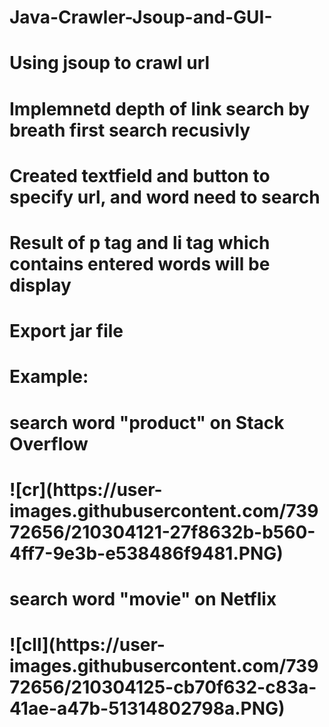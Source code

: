 # Java-Crawler-Jsoup-and-GUI-

<h1> Using jsoup to crawl url<h1>
<h1> Implemnetd depth of link search by breath first search recusivly<h1> 
<h1>  Created textfield and button to specify url, and word need to search<h1> 
<h1> Result of p tag and li tag which contains entered words will be display <h1> 
<h1> Export jar file <h1>

<h1> Example: <h1>
<h1> search word "product" on Stack Overflow <h1>
![cr](https://user-images.githubusercontent.com/73972656/210304121-27f8632b-b560-4ff7-9e3b-e538486f9481.PNG)


<h1> search word "movie" on Netflix <h1>
![cll](https://user-images.githubusercontent.com/73972656/210304125-cb70f632-c83a-41ae-a47b-51314802798a.PNG)
